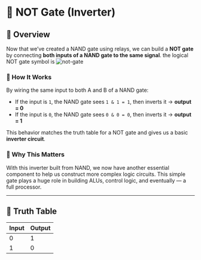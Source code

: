 # 🔄 NOT Gate (Inverter)

## 🧠 Overview
Now that we’ve created a NAND gate using relays, we can build a **NOT gate** by connecting **both inputs of a NAND gate to the same signal**.
the logical NOT gate symbol is 
![not-gate](https://github.com/user-attachments/assets/e005d6c8-d117-407d-a471-31eb02feb77a)


### 🔁 How It Works
By wiring the same input to both A and B of a NAND gate:

- If the input is `1`, the NAND gate sees `1 & 1 = 1`, then inverts it → **output = 0**
- If the input is `0`, the NAND gate sees `0 & 0 = 0`, then inverts it → **output = 1**

This behavior matches the truth table for a NOT gate and gives us a basic **inverter circuit**.

### 🧰 Why This Matters
With this inverter built from NAND, we now have another essential component to help us construct more complex logic circuits. This simple gate plays a huge role in building ALUs, control logic, and eventually — a full processor.

---

## 🧪 Truth Table

| Input | Output |
|-------|--------|
|   0   |   1    |
|   1   |   0    |

